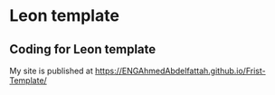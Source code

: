# Leon template
## Coding for Leon template

My site is published at https://ENGAhmedAbdelfattah.github.io/Frist-Template/
